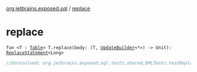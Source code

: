[org.jetbrains.exposed.sql](index.md) / [replace](.)

# replace

`fun <T : `[`Table`](-table/index.md)`> T.replace(body: (T, `[`UpdateBuilder`](../org.jetbrains.exposed.sql.statements/-update-builder/index.md)`<*>) -> Unit): `[`ReplaceStatement`](../org.jetbrains.exposed.sql.statements/-replace-statement/index.md)`<Long>`

``` kotlin
//Unresolved: org.jetbrains.exposed.sql.tests.shared.DMLTests.testReplace01
```

